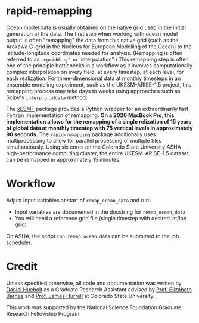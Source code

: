 # rapid-remapping
Ocean model data is usually obtained on the native grid used in the initial generation of the data. The first step when working with ocean model output is often "remapping" the data from this native grid (such as the Arakawa C-grid in the Nucleus for European Modelling of the Ocean) to the latitude-longitude coordinates needed for analysis. (Remapping is often referred to as ``regridding" or ``interpolation".) This remapping step is often one of the principle bottlenecks in a workflow as it involves computationally complex interpolation on every field, at every timestep, at each level, for each realization. For three-dimensional data at monthly timesteps in an ensemble modeling experiment, such as the UKESM-ARISE-1.5 project, this remapping process may take days to weeks using approaches such as Scipy's `interp.griddata` method.

The [xESMF](https://pangeo-xesmf.readthedocs.io/en/latest/) package provides a Python wrapper for an extraordinarily fast Fortran implementation of remapping. **On a 2020 MacBook Pro, this implementation allows for the remapping of a single relization of 15 years of global data at monthly timestep with 75 vertical levels in approximately 90 seconds.** The `rapid-remapping` package additionally uses multiprocessing to allow for parallel processing of multiple files simultaneously. Using six cores on the Colorado State University ASHA high-performance computing cluster, the entire UKESM-ARISE-1.5 dataset can be remapped in approximately 15 minutes.

# Workflow
Adjust input variables at start of `remap_ocean_data` and run!  
 * Input variables are documented in the docstring for `remap_ocean_data`
 * You will need a reference grid file (single timestep with desired lat/lon grid)  

On ASHA, the script `run_remap_ocean_data` can be submitted to the job scheduler.

# Credit
Unless specified otherwise, all code and documentation was written by [Daniel Hueholt](https://www.hueholt.earth/) as a Graduate Research Assistant advised by [Prof. Elizabeth Barnes](https://sites.google.com/view/barnesgroup-csu) and [Prof. James Hurrell](https://sites.google.com/rams.colostate.edu/hurrellgroup/home) at Colorado State University.

This work was supported by the National Science Foundation Graduate Research Fellowship Program.
